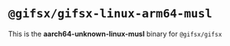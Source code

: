 # `@gifsx/gifsx-linux-arm64-musl`

This is the **aarch64-unknown-linux-musl** binary for `@gifsx/gifsx`
